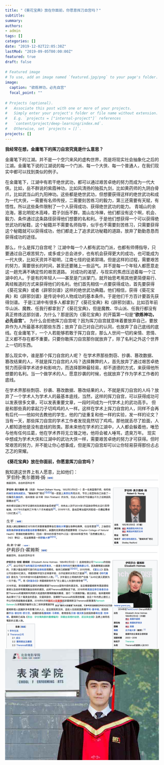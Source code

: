 ```yaml
---
title: "《葵花宝典》放在你面前，你愿意挥刀自宫吗？"
subtitle:
summary:
authors:
- admin
tags: []
categories: []
date: "2019-12-02T22:05:38Z"
lastMod: "2019-09-05T00:00:00Z"
featured: true
draft: false

# Featured image
# To use, add an image named `featured.jpg/png` to your page's folder.
image:
  caption: "欲练神功，必先自宫"
  focal_point: ""

# Projects (optional).
#   Associate this post with one or more of your projects.
#   Simply enter your project's folder or file name without extension.
#   E.g. `projects = ["internal-project"]` references
#   `content/project/deep-learning/index.md`.
#   Otherwise, set `projects = []`.
projects: []
---
```

**我经常在想，金庸笔下的挥刀自宫究竟是什么意思？**

金庸笔下的江湖。并不是一个空穴来风的虚构世界，而是将现实社会抽象化之后的江湖。金庸笔下说的江湖说的每一个门派、每一个大侠、每一个普通人，在我们现实中都可以找到类似的例子。

在金庸笔下，江湖中有若干绝世武功，都可以通过艰苦卓绝的努力而成为一代大侠。比如，岳不群说的紫霞神功，比如风清扬的独孤九剑，比如黄药师的九阴白骨爪，比如武当山的九阳神功。这些都是绝世武功，但想要获得这样的绝世武功和成为一代大侠，一需要有名师传授，二需要刻苦练习的毅力，第三还需要有天赋，有悟性。所以这些条件限制了一个人获得成功、获得绝世武功的能力。
青城山的余沧海，塞北明驼木高峰，君子剑岳不群，嵩山左冷禅，他们都没有这个啊，机会、毅力、条件通过这条路径获得他们想要的名和利。于是他们想获得一个可以获得绝世武功的秘籍，这个秘籍并不需要名师指导，似乎也不需要刻苦练习，只需要获得这个秘籍就可以获得成功，他们都走上了追求武功秘籍的道路，放弃了勤勤恳恳而获得成功的途径。

那么，什么是挥刀自宫呢？
江湖中每一个人都有武功门派，也都有师傅指导，只要通过自己艰苦努力，或多或少总会进步，也有机会获得更大的成功，也可能成为一代大侠，比如天资并不聪明，江南七怪的徒弟郭靖。但是这样的过程，需要艰苦的努力，需要很长的时间，甚至还要赌上一些运气。并不是每一个年轻人都愿意走这一趟充满不确定性的艰苦道路。
对成功的渴望，与现实的焦虑压迫着每一个江湖中的人。于是有的年轻人——甚至是门派掌门，就开始思考用其他更简便易行、离经叛道的方式来获得他们的名利。他们首先相信一点要获得成功，首先要获得《葵花宝典》或者《辟邪剑谱》这样的绝世武功典籍。他们相信，获得《葵花宝典》和《辟邪剑谱》是传说中的人物成功的基本条件。于是他们千方百计要首先获得剑谱。
于是江湖中有很多人都拿到了《葵花宝典》和《辟邪剑谱》。比如百年前华山派、魔教、任我行都拿到了《葵花宝典》，但是魔教、华山派、任我行都没有真正修炼这部剑谱，为什么？那是因为《葵花宝典》的开篇第一句是“**欲练神功，必先自宫**”。
为什么会拒绝挥刀自宫呢？因为挥刀自宫就意味着要放弃自己，要放弃作为人所最基本的那些东西；放弃了自己对自己的认同，也放弃了自己底线的底线。在金庸笔下，一个人若能够若敢于挥刀自宫，那么人世间一切的亲情、恩情、正义都不存在都不重要。只要你敢挥刀自宫那你就放弃了，除了名利之外这个世界上一切的东西。

那么现实中，谁是那个挥刀自宫的人呢？
在学术界那些剽窃、抄袭、篡改数据、篡改结果的人，不就是挥刀自宫的人吗？选择舞弊的人，首先放弃了通过艰苦卓绝努力而获得学术进步和影响力，而选择那种最轻易，却不道德的方式，来获得他所想要的名利。当一个做学术的人，愿意抄袭的时候，也就放弃了作为学术工作者的底线。

在学术界那些剽窃、抄袭、篡改数据、篡改结果的人，不就是挥刀自宫的人吗？放弃了一个学术人为学术人的最基本底线，当然，这样的挥刀自宫，可以获得成功可以发表很多文章，可以发表重要文章，一段时间成为一代学术上的武功高手。 但是和那些真的拿起刀子切鸡鸡的人一样。这样在学术上挥刀自宫的人，同样不会再有后代——他如何去教他的学生，他的门徒重复和他一样的实验，发一样的论文？
当有一天，那些挥刀自宫的学术工作者发现竟然切了鸡鸡，那他就丢尽了脸面，人人都知道他是没有底线的败类。那未来他在学术的江湖中，人人都会躲着他，唯恐与他有任何瓜葛，他在学术界将无立锥之地，他将会被人唾骂，遗臭万年。
现实中想成为学术大侠和江湖中的武功大侠一样，需要艰苦卓绝的努力才可获得。但时常艰苦的努力，并不能让你心想事成，但是挥刀自宫却可以让你轻易获得那份忐忐忑忑的荣耀。

**《葵花宝典》放在你面前，你愿意挥刀自宫吗？**

我知道这世界上有人愿意，比如他们：
![case1](case1.png)
![case2](case2.png)
![case3](case3.jpeg)
